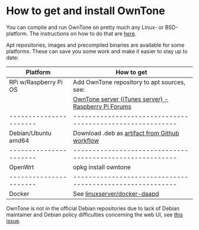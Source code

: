 # How to get and install OwnTone

You can compile and run OwnTone on pretty much any Linux- or BSD-platform. The
instructions on how to do that are [here](building.md).

Apt repositories, images and precompiled binaries are available for some
platforms. These can save you some work and make it easier to stay up to date:

Platform              | How to get
----------------------|---------------------------------------------------------
RPi w/Raspberry Pi OS | Add OwnTone repository to apt sources, see:
                      | [OwnTone server (iTunes server) - Raspberry Pi Forums](http://www.raspberrypi.org/phpBB3/viewtopic.php?t=49928)
----------------------|---------------------------------------------------------
Debian/Ubuntu amd64   | Download .deb as [artifact from Github workflow](https://github.com/owntone/owntone-apt/actions)
----------------------|---------------------------------------------------------
OpenWrt               | opkg install owntone
----------------------|---------------------------------------------------------
Docker                | See [linuxserver/docker-daapd](https://github.com/linuxserver/docker-daapd)

OwnTone is not in the official Debian repositories due to lack of Debian
maintainer and Debian policy difficulties concerning the web UI, see
[this issue](https://github.com/owntone/owntone-server/issues/552).
